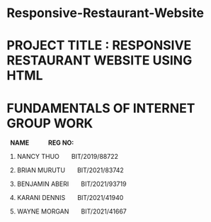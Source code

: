 # Responsive-Restaurant-Website

# PROJECT TITLE : RESPONSIVE RESTAURANT WEBSITE USING HTML

# FUNDAMENTALS OF INTERNET GROUP WORK


   &nbsp;&nbsp;**NAME** &nbsp; &nbsp; &nbsp; &nbsp; &nbsp; **REG NO:**

1. NANCY THUO &nbsp; &nbsp; &nbsp; BIT/2019/88722

2. BRIAN MURUTU &nbsp; &nbsp; &nbsp; BIT/2021/83742

3. BENJAMIN ABERI &nbsp; &nbsp; &nbsp; BIT/2021/93719

4. KARANI DENNIS &nbsp; &nbsp; &nbsp; BIT/2021/41940

5. WAYNE MORGAN	 &nbsp;	 &nbsp; &nbsp; BIT/2021/41667
